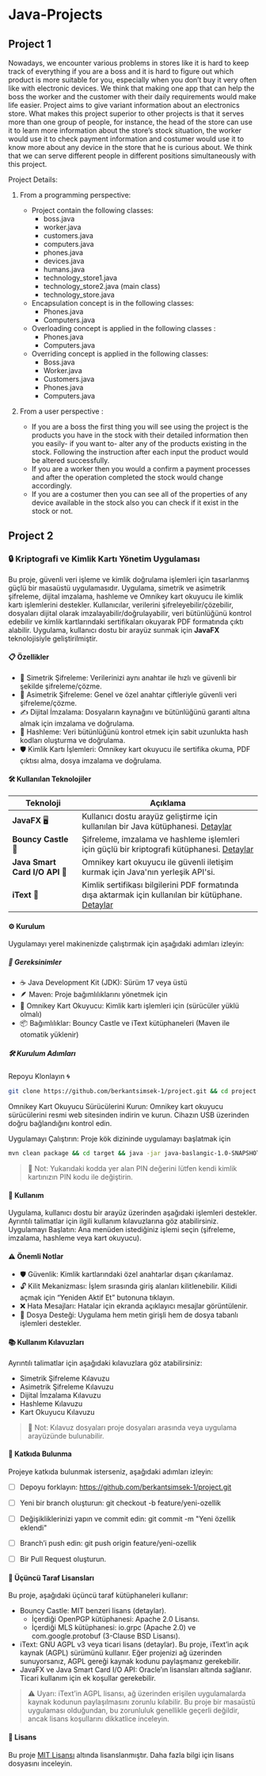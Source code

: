 # Java-Projects

## Project 1
Nowadays, we encounter various problems in stores like it is hard to keep track of everything if you are a boss and it is hard to figure out which product is more suitable for you, especially when you don’t buy it very often like with electronic devices. We think that making one app that can help the boss the worker and the customer with their daily requirements would make life easier. Project aims to give variant information about an electronics store. What makes this project superior to other projects is that it serves more than one group of people, for instance, the head of the store can use it to learn more information about the store’s stock situation, the worker would use it to check payment information and costumer would use it to know more about any device in the store that he is curious about. We think that we can serve different people in different positions simultaneously with this project.

Project Details:
1) From a programming perspective:
   - Project contain the following classes:
     - boss.java 
     - worker.java 
     - customers.java
     - computers.java
     - phones.java
     - devices.java
     - humans.java
     - technology_store1.java
     - technology_store2.java (main class)
     - technology_store.java
   - Encapsulation concept is in the following classes:
     - Phones.java
     - Computers.java
   - Overloading concept is applied in the following classes :
     - Phones.java
     - Computers.java
   - Overriding concept is applied in the following classes:
     - Boss.java
     - Worker.java
     - Customers.java
     - Phones.java
     - Computers.java

2) From a user perspective :
   - If you are a boss the first thing you will see using the project is the products you have in the stock with their detailed information then you easily- if you want to- alter any of the products existing in the stock. Following the instruction after each input the product would be altered successfully.
   - If you are a worker then you would a confirm a payment processes and after the operation completed the stock would change accordingly.
   - If you are a costumer then you can see all of the properties of any device available in the stock also you can check if it exist in the stock or not.



## Project 2

### 🔒 Kriptografi ve Kimlik Kartı Yönetim Uygulaması

Bu proje, güvenli veri işleme ve kimlik doğrulama işlemleri için tasarlanmış güçlü bir masaüstü uygulamasıdır. Uygulama, simetrik ve asimetrik şifreleme, dijital imzalama, hashleme ve Omnikey kart okuyucu ile kimlik kartı işlemlerini destekler. Kullanıcılar, verilerini şifreleyebilir/çözebilir, dosyaları dijital olarak imzalayabilir/doğrulayabilir, veri bütünlüğünü kontrol edebilir ve kimlik kartlarındaki sertifikaları okuyarak PDF formatında çıktı alabilir. Uygulama, kullanıcı dostu bir arayüz sunmak için **JavaFX** teknolojisiyle geliştirilmiştir.



#### 📋 Özellikler
- 🔐 Simetrik Şifreleme: Verilerinizi aynı anahtar ile hızlı ve güvenli bir şekilde şifreleme/çözme.
- 🔑 Asimetrik Şifreleme: Genel ve özel anahtar çiftleriyle güvenli veri şifreleme/çözme.
- ✍️ Dijital İmzalama: Dosyaların kaynağını ve bütünlüğünü garanti altına almak için imzalama ve doğrulama.
- 📜 Hashleme: Veri bütünlüğünü kontrol etmek için sabit uzunlukta hash kodları oluşturma ve doğrulama.
- 🛡️ Kimlik Kartı İşlemleri: Omnikey kart okuyucu ile sertifika okuma, PDF çıktısı alma, dosya imzalama ve doğrulama.



#### 🛠️ Kullanılan Teknolojiler
| Teknoloji          | Açıklama                                                                 |
|--------------------|-------------------------------------------------------------------------|
| **JavaFX** 🖥️     | Kullanıcı dostu arayüz geliştirme için kullanılan bir Java kütüphanesi. [Detaylar](https://openjfx.io/) |
| **Bouncy Castle** 🔐 | Şifreleme, imzalama ve hashleme işlemleri için güçlü bir kriptografi kütüphanesi. [Detaylar](https://www.bouncycastle.org/) |
| **Java Smart Card I/O API** 🪪 | Omnikey kart okuyucu ile güvenli iletişim kurmak için Java'nın yerleşik API'si. |
| **iText** 📄       | Kimlik sertifikası bilgilerini PDF formatında dışa aktarmak için kullanılan bir kütüphane. [Detaylar](https://itextpdf.com/) |


#### ⚙️ Kurulum
Uygulamayı yerel makinenizde çalıştırmak için aşağıdaki adımları izleyin:

##### 📌 Gereksinimler
- ☕ Java Development Kit (JDK): Sürüm 17 veya üstü
- 🪶 Maven: Proje bağımlılıklarını yönetmek için
- 🪪 Omnikey Kart Okuyucu: Kimlik kartı işlemleri için (sürücüler yüklü olmalı)
- 📦 Bağımlılıklar: Bouncy Castle ve iText kütüphaneleri (Maven ile otomatik yüklenir)

##### 🛠️ Kurulum Adımları
Repoyu Klonlayın 🌀
```bash
git clone https://github.com/berkantsimsek-1/project.git && cd project
```
Omnikey Kart Okuyucu Sürücülerini Kurun: Omnikey kart okuyucu sürücülerini resmi web sitesinden indirin ve kurun. Cihazın USB üzerinden doğru bağlandığını kontrol edin.

Uygulamayı Çalıştırın: Proje kök dizininde uygulamayı başlatmak için
```bash
mvn clean package && cd target && java -jar java-baslangic-1.0-SNAPSHOT.jar -pin=123456
```
> 📝 Not: Yukarıdaki kodda yer alan PIN değerini lütfen kendi kimlik kartınızın PIN kodu ile değiştirin.



#### 🚀 Kullanım
Uygulama, kullanıcı dostu bir arayüz üzerinden aşağıdaki işlemleri destekler. Ayrıntılı talimatlar için ilgili kullanım kılavuzlarına göz atabilirsiniz.
Uygulamayı Başlatın: Ana menüden istediğiniz işlemi seçin (şifreleme, imzalama, hashleme veya kart okuyucu).



#### ⚠️ Önemli Notlar
- 🛡️ Güvenlik: Kimlik kartlarındaki özel anahtarlar dışarı çıkarılamaz.
- 🔓 Kilit Mekanizması: İşlem sırasında giriş alanları kilitlenebilir. Kilidi açmak için “Yeniden Aktif Et” butonuna tıklayın.
- ❌ Hata Mesajları: Hatalar için ekranda açıklayıcı mesajlar görüntülenir.
- 📁 Dosya Desteği: Uygulama hem metin girişli hem de dosya tabanlı işlemleri destekler.



#### 📚 Kullanım Kılavuzları
Ayrıntılı talimatlar için aşağıdaki kılavuzlara göz atabilirsiniz:
- Simetrik Şifreleme Kılavuzu
- Asimetrik Şifreleme Kılavuzu
- Dijital İmzalama Kılavuzu
- Hashleme Kılavuzu
- Kart Okuyucu Kılavuzu
> 📝 Not: Kılavuz dosyaları proje dosyaları arasında veya uygulama arayüzünde bulunabilir.



#### 🤝 Katkıda Bulunma
Projeye katkıda bulunmak isterseniz, aşağıdaki adımları izleyin:
- [ ] Depoyu forklayın: https://github.com/berkantsimsek-1/project.git
- [ ] Yeni bir branch oluşturun: git checkout -b feature/yeni-ozellik
- [ ] Değişikliklerinizi yapın ve commit edin: git commit -m "Yeni özellik eklendi"
- [ ] Branch’i push edin: git push origin feature/yeni-ozellik
- [ ] Bir Pull Request oluşturun.



#### 📜 Üçüncü Taraf Lisansları
Bu proje, aşağıdaki üçüncü taraf kütüphaneleri kullanır:
- Bouncy Castle: MIT benzeri lisans (detaylar).
  - İçerdiği OpenPGP kütüphanesi: Apache 2.0 Lisansı.
  - İçerdiği MLS kütüphanesi: io.grpc (Apache 2.0) ve com.google.protobuf (3-Clause BSD Lisansı).
- iText: GNU AGPL v3 veya ticari lisans (detaylar). Bu proje, iText’in açık kaynak (AGPL) sürümünü kullanır. Eğer projenizi ağ üzerinden sunuyorsanız, AGPL gereği kaynak kodunu paylaşmanız gerekebilir.
- JavaFX ve Java Smart Card I/O API: Oracle’ın lisansları altında sağlanır. Ticari kullanım için ek koşullar gerekebilir.
> ⚠️ Uyarı: iText’in AGPL lisansı, ağ üzerinden erişilen uygulamalarda kaynak kodunun paylaşılmasını zorunlu kılabilir. Bu proje bir masaüstü uygulaması olduğundan, bu zorunluluk genellikle geçerli değildir, ancak lisans koşullarını dikkatlice inceleyin.



#### 📜 Lisans
Bu proje [MIT Lisansı](LICENSE) altında lisanslanmıştır. Daha fazla bilgi için lisans dosyasını inceleyin.
